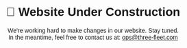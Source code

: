<!DOCTYPE html>
<html lang="en">
<head>
  <meta charset="UTF-8" />
  <meta name="viewport" content="width=device-width, initial-scale=1.0" />
  <title>Coming Soon</title>
</head>
<body style="text-align:center; padding:50px; font-family:sans-serif;">
  <h1>🚧 Website Under Construction</h1>
  <p>We're working hard to make changes in our website. Stay tuned.<br>
     In the meantime, feel free to contact us at: <a href="mailto:ops@three-fleet.com">ops@three-fleet.com</a></p>
</body>
</html>

